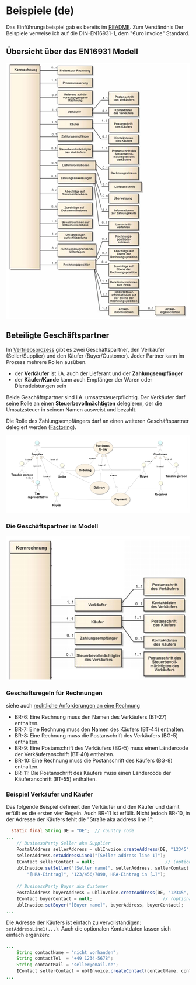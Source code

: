 # Beispiele (de)

Das Einführungsbeispiel gab es bereits im [README](https://github.com/klst-de/e-invoice#example). Zum Verständnis Der Beispiele verweise ich auf die DIN-EN16931-1, dem "€uro invoice" Standard.

## Übersicht über das EN16931 Modell

![](../image/CoreInvoice-de.PNG)

## Beteiligte Geschäftspartner

Im [Vertriebsprozess](https://klst.gitbook.io/adempiere/usr/2.3-sales) gibt es zwei Geschäftspartner, den Verkäufer (Seller/Supplier) und den Käufer (Buyer/Customer). Jeder Partner kann im Prozess mehrere Rollen ausüben.

- der **Verkäufer** ist i.A. auch der Lieferant und der **Zahlungsempfänger**
- der **Käufer/Kunde** kann auch Empfänger der Waren oder Dienstleistungen sein

Beide Geschäftspartner sind i.A. umsatzsteuerpflichtig. Der Verkäufer darf seine Rolle an einen **Steuerbevollmächtigten** delegieren, der die Umsatzsteuer in seinem Namen ausweist und bezahlt.

Die Rolle des Zahlungsempfängers darf an einen weiteren Geschäftspartner delegiert werden ([Factoring](https://de.wikipedia.org/wiki/Factoring)).

![](../image/PartiesAndRoles.PNG)

### Die Geschäftspartner im Modell

![](../image/CoreInvoice_BP-de.PNG)

### Geschäftsregeln für Rechnungen

siehe auch [rechtliche Anforderungen an eine Rechnung](https://de.wikipedia.org/wiki/Fakturierung#Mindestanforderungen)

- BR-6: Eine Rechnung muss den Namen des Verkäufers (BT-27) enthalten.
- BR-7: Eine Rechnung muss den Namen des Käufers (BT-44) enthalten.
- BR-8: Eine Rechnung muss die Postanschrift des Verkäufers (BG-5) enthalten.
- BR-9: Eine Postanschrift des Verkäufers (BG-5) muss einen Ländercode der Verkäuferanschrift (BT-40) enthalten.
- BR-10: Eine Rechnung muss die Postanschrift des Käufers (BG-8) enthalten.
- BR-11: Die Postanschrift des Käufers muss einen Ländercode der Käuferanschrift (BT-55) enthalten.

### Beispiel Verkäufer und Käufer

Das folgende Beispiel definiert den Verkäufer und den Käufer und damit erfüllt es die ersten vier Regeln. Auch BR-11 ist erfüllt. Nicht jedoch BR-10, in der Adresse der Käufers fehlt die "Straße aka address line 1":

```java
  static final String DE = "DE";  // country code 
...
	// BusinessParty Seller aka Supplier
	PostalAddress sellerAddress = ublInvoice.createAddress(DE, "12345", "[Seller city]");
	sellerAddress.setAddressLine1("[Seller address line 1]");
	IContact sellerContact = null;                           // (optional)
	ublInvoice.setSeller("[Seller name]", sellerAddress, sellerContact, 
		"[HRA-Eintrag]", "123/456/7890, HRA-Eintrag in […]");
		  
	// BusinessParty Buyer aka Customer 
	PostalAddress buyerAddress = ublInvoice.createAddress(DE, "12345", "[Buyer city]");
	IContact buyerContact = null;                           // (optional)
	ublInvoice.setBuyer("[Buyer name]", buyerAddress, buyerContact);
...
```

Die Adresse der Käufers ist einfach zu vervollständigen: `setAddressLine1(...)`. Auch die optionalen Kontaktdaten lassen sich einfach ergänzen:

```java
...
	String contactName = "nicht vorhanden";
	String contactTel  = "+49 1234-5678";
	String contactMail = "seller@email.de";
	IContact sellerContact = ublInvoice.createContact(contactName, contactTel, contactMail);
...
```

